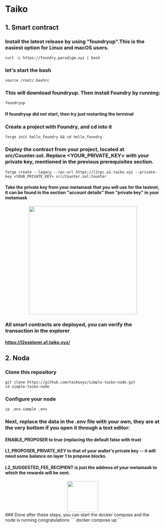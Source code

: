 # Taiko
## 1.  Smart contract 
### Install the latest release by using "foundryup".This is the easiest option for Linux and macOS users.
```
curl -L https://foundry.paradigm.xyz | bash
```
### let's start the bash
```
source /root/.bashrc
```
### This will download foundryup. Then install Foundry by running:
```
foundryup
```
#### If foundryup did not start, then try just restarting the terminal 
### Create a project with Foundry, and cd into it
```
forge init hello_foundry && cd hello_foundry
```
### Deploy the contract from your project, located at src/Counter.sol. Replace <YOUR_PRIVATE_KEY> with your private key, mentioned in the previous prerequisites section.
```
forge create --legacy --rpc-url https://l2rpc.a1.taiko.xyz --private-key <YOUR_PRIVATE_KEY> src/Counter.sol:Counter
```
#### Take the private key from your metamask that you will use for the testnet, it can be found in the section "account details" then "private key" in your metamask

<div id="header" align="center">
  <img src="https://prnt.sc/YzE8W2NS0vof" width="350"/>
</div>

### All smart contracts are deployed, you can verify the transaction in the explorer 
#### https://l2explorer.a1.taiko.xyz/
## 2. Noda
### Clone this repository
```
git clone https://github.com/taikoxyz/simple-taiko-node.git
cd simple-taiko-node
```
### Configure your node 
```
cp .env.sample .env
```
### Next, replace the data in the .env file with your own, they are at the very bottom if you open it through a text editor: 
#### ENABLE_PROPOSER to true (replacing the default false with true)
#### L1_PROPOSER_PRIVATE_KEY to that of your wallet's private key -- it will need some balance on layer 1 to propose blocks. 
#### L2_SUGGESTED_FEE_RECIPIENT is just the address of your metamask to which the rewards will be sent. 
<div id="header" align="center">
  <img src="https://prnt.sc/YzE8W2NS0vof" width="100"/>
</div>
### Done after these steps, you can start the docker compose and the node is running congratulations 
```
docker compose up
```

